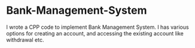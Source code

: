 # Bank-Management-System
I wrote a CPP code to implement Bank Management System. I has various options for creating an account, and accessing the existing account like withdrawal etc.
